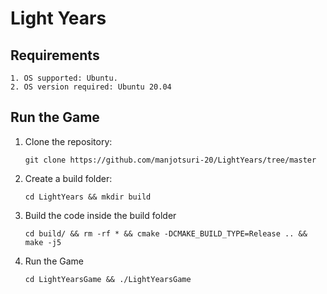 # Light Years

## Requirements
    1. OS supported: Ubuntu.
    2. OS version required: Ubuntu 20.04

## Run the Game
1. Clone the repository:

    `git clone https://github.com/manjotsuri-20/LightYears/tree/master `

2. Create a build folder:

    `cd LightYears && mkdir build`

3. Build the code inside the build folder

    `cd build/ && rm -rf * && cmake -DCMAKE_BUILD_TYPE=Release .. && make -j5`

4. Run the Game

    `cd LightYearsGame && ./LightYearsGame`